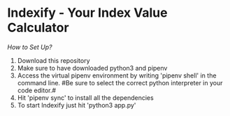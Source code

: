 # Indexify - Your Index Value Calculator

*How to Set Up?*
1. Download this repository
2. Make sure to have downloaded python3 and pipenv 
3. Access the virtual pipenv environment by writing 'pipenv shell' in the command line. #Be sure to select the correct python interpreter in your code editor.#
4. Hit 'pipenv sync' to install all the dependencies 
5. To start Indexify just hit 'python3 app.py'
